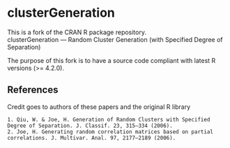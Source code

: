 # clusterGeneration

This is a fork of the CRAN R package repository.  clusterGeneration — Random Cluster Generation (with Specified Degree of Separation)  

The purpose of this fork is to have a source code compliant with latest R versions (>= 4.2.0).

## References

Credit goes to authors of these papers and the original R library
  
    1. Qiu, W. & Joe, H. Generation of Random Clusters with Specified Degree of Separation. J. Classif. 23, 315–334 (2006).
    2. Joe, H. Generating random correlation matrices based on partial correlations. J. Multivar. Anal. 97, 2177–2189 (2006).
  
